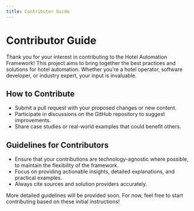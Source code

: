 ```yaml
---
title: Contributor Guide
---
```


# Contributor Guide

Thank you for your interest in contributing to the Hotel Automation Framework! This project aims to bring together the best practices and solutions for hotel automation. Whether you're a hotel operator, software developer, or industry expert, your input is invaluable.

## How to Contribute
- Submit a pull request with your proposed changes or new content.
- Participate in discussions on the GitHub repository to suggest improvements.
- Share case studies or real-world examples that could benefit others.

## Guidelines for Contributors
- Ensure that your contributions are technology-agnostic where possible, to maintain the flexibility of the framework.
- Focus on providing actionable insights, detailed explanations, and practical examples.
- Always cite sources and solution providers accurately.

More detailed guidelines will be provided soon. For now, feel free to start contributing based on these initial instructions!
